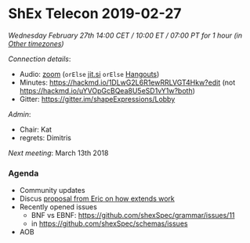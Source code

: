 # ShEx Telecon 2019-02-27

*Wednesday February 27th 14:00 CET / 10:00 ET / 07:00 PT for 1 hour (in [Other timezones](https://www.timeanddate.com/worldclock/fixedtime.html?msg=ShEx+CG&iso=20190227T14&p1=195&ah=1))*

*Connection details*:
* Audio: [zoom](https://zoom.us/j/441496948) (`orElse` [jit.si](https://meet.jit.si/ShEx) `orElse` [Hangouts](http://tinyurl.com/ShEx-hangouts))
* Minutes: https://hackmd.io/1DLwG2L6R1ewRRLVGT4Hkw?edit (not https://hackmd.io/uYVOpGcBQea8U5eSD1vY1w?both)
* Gitter: https://gitter.im/shapeExpressions/Lobby

*Admin*:
 * Chair: Kat
 * regrets: Dimitris

*Next meeting*: March 13th 2018

### Agenda

* Community updates
* Discus [proposal from Eric on how extends work](https://lists.w3.org/Archives/Public/public-shex/2019Feb/0003.html)
* Recently opened issues
  * BNF vs EBNF: https://github.com/shexSpec/grammar/issues/11
  * in https://github.com/shexSpec/schemas/issues
* AOB
